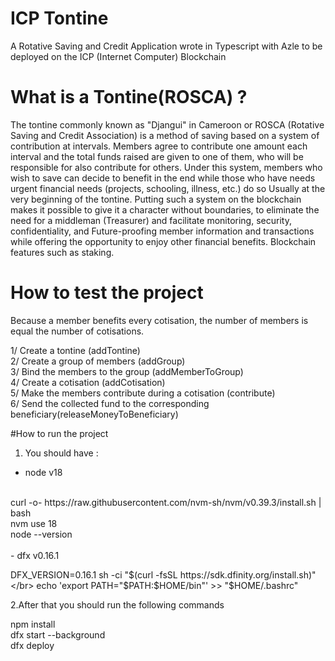# ICP Tontine
A Rotative Saving and Credit Application wrote in Typescript with Azle to be deployed on the ICP (Internet Computer) Blockchain

# What is a Tontine(ROSCA) ?

The tontine commonly known as "Djangui" in Cameroon or ROSCA (Rotative Saving and Credit Association) is a method of saving based on a system of contribution at intervals. Members agree to contribute one amount each interval and the total funds raised are given to one of them, who will be responsible for also contribute for others. Under this system, members who wish to save can decide to benefit in the end while those who have needs urgent financial needs (projects, schooling, illness, etc.) do so Usually at the very beginning of the tontine. Putting such a system on the blockchain makes it possible to give it a character without boundaries, to eliminate the need for a middleman (Treasurer) and facilitate monitoring, security, confidentiality, and Future-proofing member information and transactions while offering the opportunity to enjoy other financial benefits. Blockchain features such as staking.

# How to test the project

 Because a member benefits every cotisation, the number of members is equal the number of cotisations.

 1/ Create a tontine (addTontine) </br>
 2/ Create a group of members (addGroup) </br>
 3/ Bind the members to the group (addMemberToGroup) </br>
 4/ Create a cotisation (addCotisation) </br>
 5/ Make the members contribute during a cotisation (contribute) </br>
 6/ Send the collected fund to the corresponding beneficiary(releaseMoneyToBeneficiary) </br>

 #How to run the project

1. You should have : </br>
- node v18
</br>
curl -o- https://raw.githubusercontent.com/nvm-sh/nvm/v0.39.3/install.sh | bash </br>
nvm use 18 </br>
node --version </br>
</br>
- dfx v0.16.1

DFX_VERSION=0.16.1 sh -ci "$(curl -fsSL https://sdk.dfinity.org/install.sh)" </br>
echo 'export PATH="$PATH:$HOME/bin"' >> "$HOME/.bashrc"

2.After that you should run the following commands

npm install
</br>
dfx start --background </br>
dfx deploy

